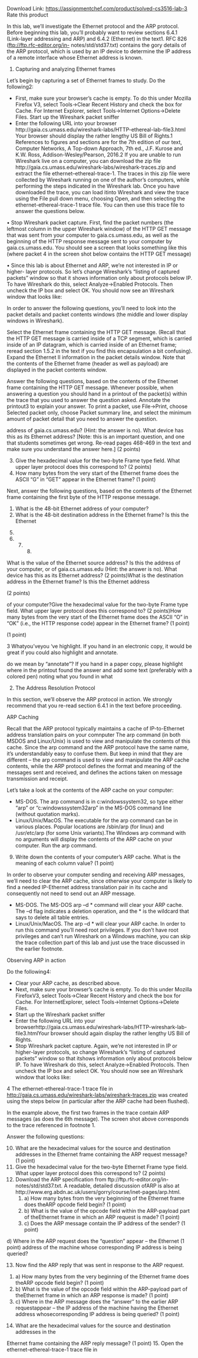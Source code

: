 Download Link: https://assignmentchef.com/product/solved-cs3516-lab-3
<br>
<span class="kksr-muted">Rate this product</span>

In this lab, we’ll investigate the Ethernet protocol and the ARP protocol. Before beginning this lab, you’ll probably want to review sections 6.4.1 (Link-layer addressing and ARP) and 6.4.2 (Ethernet) in the text1. RFC 826 (ftp://ftp.rfc-editor.org/in- notes/std/std37.txt) contains the gory details of the ARP protocol, which is used by an IP device to determine the IP address of a remote interface whose Ethernet address is known.

1. Capturing and analyzing Ethernet frames

Let’s begin by capturing a set of Ethernet frames to study. Do the following2:

<ul>

 <li>First, make sure your browser’s cache is empty. To do this under Mozilla Firefox V3, select Tools-&gt;Clear Recent History and check the box for Cache. For Internet Explorer, select Tools-&gt;Internet Options-&gt;Delete Files. Start up the Wireshark packet sniffer</li>

 <li>Enter the following URL into your browser http://gaia.cs.umass.edu/wireshark-labs/HTTP-ethereal-lab-file3.html Your browser should display the rather lengthy US Bill of Rights.1 References to figures and sections are for the 7th edition of our text, Computer Networks, A Top-down Approach, 7th ed., J.F. Kurose and K.W. Ross, Addison-Wesley/Pearson, 2016.2 If you are unable to run Wireshark live on a computer, you can download the zip file http://gaia.cs.umass.edu/wireshark-labs/wireshark-traces.zip and extract the file ethernet–ethereal-trace-1. The traces in this zip file were collected by Wireshark running on one of the author’s computers, while performing the steps indicated in the Wireshark lab. Once you have downloaded the trace, you can load itinto Wireshark and view the trace using the File pull down menu, choosing Open, and then selecting the ethernet-ethereal-trace-1 trace file. You can then use this trace file to answer the questions below.</li>

</ul>

• Stop Wireshark packet capture. First, find the packet numbers (the leftmost column in the upper Wireshark window) of the HTTP GET message that was sent from your computer to gaia.cs.umass.edu, as well as the beginning of the HTTP response message sent to your computer by gaia.cs.umass.edu. You should see a screen that looks something like this (where packet 4 in the screen shot below contains the HTTP GET message)

• Since this lab is about Ethernet and ARP, we’re not interested in IP or higher- layer protocols. So let’s change Wireshark’s “listing of captured packets” window so that it shows information only about protocols below IP. To have Wireshark do this, select Analyze-&gt;Enabled Protocols. Then uncheck the IP box and select OK. You should now see an Wireshark window that looks like:

In order to answer the following questions, you’ll need to look into the packet details and packet contents windows (the middle and lower display windows in Wireshark).

Select the Ethernet frame containing the HTTP GET message. (Recall that the HTTP GET message is carried inside of a TCP segment, which is carried inside of an IP datagram, which is carried inside of an Ethernet frame; reread section 1.5.2 in the text if you find this encapsulation a bit confusing). Expand the Ethernet II information in the packet details window. Note that the contents of the Ethernet frame (header as well as payload) are displayed in the packet contents window.

Answer the following questions, based on the contents of the Ethernet frame containing the HTTP GET message. Whenever possible, when answering a question you should hand in a printout of the packet(s) within the trace that you used to answer the question asked. Annotate the printout3 to explain your answer. To print a packet, use File-&gt;Print, choose Selected packet only, choose Packet summary line, and select the minimum amount of packet detail that you need to answer the question.

address of gaia.cs.umass.edu? (Hint: the answer is no). What device has this as its Ethernet address? [Note: this is an important question, and one that students sometimes get wrong. Re-read pages 468-469 in the text and make sure you understand the answer here.] (2 points)

<ol start="3">

 <li>Give the hexadecimal value for the two-byte Frame type field. What upper layer protocol does this correspond to? (2 points)</li>

 <li>How many bytes from the very start of the Ethernet frame does the ASCII “G” in “GET” appear in the Ethernet frame? (1 point)</li>

</ol>

Next, answer the following questions, based on the contents of the Ethernet frame containing the first byte of the HTTP response message.

<ol>

 <li>What is the 48-bit Ethernet address of your computer?</li>

 <li>What is the 48-bit destination address in the Ethernet frame? Is this the Ethernet</li>

</ol>

5.

6. 7. 8.

What is the value of the Ethernet source address? Is this the address of your computer, or of gaia.cs.umass.edu (Hint: the answer is no). What device has this as its Ethernet address? (2 points)What is the destination address in the Ethernet frame? Is this the Ethernet address

(2 points)

of your computer?Give the hexadecimal value for the two-byte Frame type field. What upper layer protocol does this correspond to? (2 points)How many bytes from the very start of the Ethernet frame does the ASCII “O” in “OK” (i.e., the HTTP response code) appear in the Ethernet frame? (1 point)

(1 point)

3 Whatyou’veyou ‘ve highlight. If you hand in an electronic copy, it would be great if you could also highlight and annotate.

do we mean by “annotate”? If you hand in a paper copy, please highlight where in the printout found the answer and add some text (preferably with a colored pen) noting what you found in what

2. The Address Resolution Protocol

In this section, we’ll observe the ARP protocol in action. We strongly recommend that you re-read section 6.4.1 in the text before proceeding.

ARP Caching

Recall that the ARP protocol typically maintains a cache of IP-to-Ethernet address translation pairs on your comnputer The arp command (in both MSDOS and Linux/Unix) is used to view and manipulate the contents of this cache. Since the arp command and the ARP protocol have the same name, it’s understandably easy to confuse them. But keep in mind that they are different – the arp command is used to view and manipulate the ARP cache contents, while the ARP protocol defines the format and meaning of the messages sent and received, and defines the actions taken on message transmission and receipt.

Let’s take a look at the contents of the ARP cache on your computer:

<ul>

 <li>MS-DOS. The arp command is in c:windowssystem32, so type either “arp” or “c:windowssystem32arp” in the MS-DOS command line (without quotation marks).</li>

 <li>Linux/Unix/MacOS. The executable for the arp command can be in various places. Popular locations are /sbin/arp (for linux) and /usr/etc/arp (for some Unix variants).The Windows arp command with no arguments will display the contents of the ARP cache on your computer. Run the arp command.</li>

</ul>

9. Write down the contents of your computer’s ARP cache. What is the meaning of each column value? (1 point)

In order to observe your computer sending and receiving ARP messages, we’ll need to clear the ARP cache, since otherwise your computer is likely to find a needed IP-Ethernet address translation pair in its cache and consequently not need to send out an ARP message.

<ul>

 <li>MS-DOS. The MS-DOS arp –d * command will clear your ARP cache. The –d flag indicates a deletion operation, and the * is the wildcard that says to delete all table entries.</li>

 <li>Linux/Unix/MacOS. The arp –d * will clear your ARP cache. In order to run this command you’ll need root privileges. If you don’t have root privileges and can’t run Wireshark on a Windows machine, you can skip the trace collection part of this lab and just use the trace discussed in the earlier footnote.</li>

</ul>

Observing ARP in action

Do the following4:

<ul>

 <li>Clear your ARP cache, as described above.</li>

 <li>Next, make sure your browser’s cache is empty. To do this under Mozilla FirefoxV3, select Tools-&gt;Clear Recent History and check the box for Cache. For InternetExplorer, select Tools-&gt;Internet Options-&gt;Delete Files.</li>

 <li>Start up the Wireshark packet sniffer</li>

 <li>Enter the following URL into your browserhttp://gaia.cs.umass.edu/wireshark-labs/HTTP-wireshark-lab-file3.htmlYour browser should again display the rather lengthy US Bill of Rights.</li>

 <li>Stop Wireshark packet capture. Again, we’re not interested in IP or higher-layer protocols, so change Wireshark’s “listing of captured packets” window so that itshows information only about protocols below IP. To have Wireshark do this, select Analyze-&gt;Enabled Protocols. Then uncheck the IP box and select OK. You should now see an Wireshark window that looks like:</li>

</ul>

4 The ethernet-ethereal-trace-1 trace file in http://gaia.cs.umass.edu/wireshark-labs/wireshark-traces.zip was created using the steps below (in particular after the ARP cache had been flushed).

In the example above, the first two frames in the trace contain ARP messages (as does the 6th message). The screen shot above corresponds to the trace referenced in footnote 1.

Answer the following questions:

<ol start="10">

 <li>What are the hexadecimal values for the source and destination addresses in the Ethernet frame containing the ARP request message? (1 point)</li>

 <li>Give the hexadecimal value for the two-byte Ethernet Frame type field. What upper layer protocol does this correspond to? (2 points)</li>

 <li>Download the ARP specification from ftp://ftp.rfc-editor.org/in-notes/std/std37.txt. A readable, detailed discussion ofARP is also at http://www.erg.abdn.ac.uk/users/gorry/course/inet-pages/arp.html.

  <ol>

   <li>a)  How many bytes from the very beginning of the Ethernet frame does theARP opcode field begin? (1 point)</li>

   <li>b)  What is the value of the opcode field within the ARP-payload part of theEthernet frame in which an ARP request is made? (1 point)</li>

   <li>c)  Does the ARP message contain the IP address of the sender? (1 point)</li>

  </ol></li>

</ol>

d) Where in the ARP request does the “question” appear – the Ethernet (1 point) address of the machine whose corresponding IP address is being queried?

13. Now find the ARP reply that was sent in response to the ARP request.

<ol>

 <li>a)  How many bytes from the very beginning of the Ethernet frame does theARP opcode field begin? (1 point)</li>

 <li>b)  What is the value of the opcode field within the ARP-payload part of theEthernet frame in which an ARP response is made? (1 point)</li>

 <li>c)  Where in the ARP message does the “answer” to the earlier ARP requestappear – the IP address of the machine having the Ethernet address whosecorresponding IP address is being queried? (1 point)</li>

</ol>

14. What are the hexadecimal values for the source and destination addresses in the

Ethernet frame containing the ARP reply message? (1 point) 15. Open the ethernet-ethereal-trace-1 trace file in